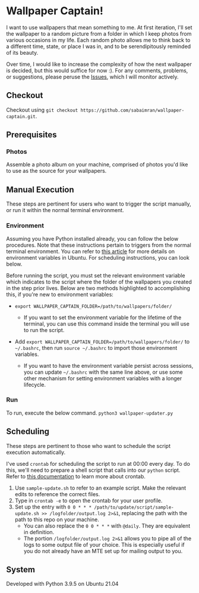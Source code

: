 # Wallpaper Captain!
I want to use wallpapers that mean something to me. At first iteration, I'll set the wallpaper to a random picture from a folder in which I keep photos from various occasions in my life. Each random photo allows me to think back to a different time, state, or place I was in, and to be serendipitously reminded of its beauty.

Over time, I would like to increase the complexity of how the next wallpaper is decided, but this would suffice for now :). For any comments, problems, or suggestions, please peruse the [Issues](https://github.com/sabaimran/wallpaper-captain/issues), which I will monitor actively.

## Checkout

Checkout using `git checkout https://github.com/sabaimran/wallpaper-captain.git`.

## Prerequisites

### Photos
Assemble a photo album on your machine, comprised of photos you'd like to use as the source for your wallpapers.

## Manual Execution

These steps are pertinent for users who want to trigger the script manually, or run it within the normal terminal environment.

### Environment
Assuming you have Python installed already, you can follow the below procedures. Note that these instructions pertain to triggers from the normal terminal environment. You can refer to [this article](https://devconnected.com/set-environment-variable-bash-how-to/) for more details on environment variables in Ubuntu. For scheduling instructions, you can look below.

Before running the script, you must set the relevant environment variable which indicates to the script where the folder of the wallpapers you created in the step prior lives. Below are two methods highlighted to accomplishing this, if you're new to environment variables:

- `export WALLPAPER_CAPTAIN_FOLDER=/path/to/wallpapers/folder/`
  - If you want to set the environment variable for the lifetime of the terminal, you can use this command inside the terminal you will use to run the script.

- Add `export WALLPAPER_CAPTAIN_FOLDER=/path/to/wallpapers/folder/` to `~/.bashrc`, then run `source ~/.bashrc` to import those environment variables.
  - If you want to have the environment variable persist across sessions, you can update `~/.bashrc` with the same line above, or use some other mechanism for setting environment variables with a longer lifecycle.

### Run
To run, execute the below command.
```python3 wallpaper-updater.py```

## Scheduling

These steps are pertinent to those who want to schedule the script execution automatically. 

I've used `crontab` for scheduling the script to run at 00:00 every day. To do this, we'll need to prepare a shell script that calls into our `python` script. Refer to [this documentation](https://help.ubuntu.com/community/CronHowto) to learn more about crontab.

1. Use `sample-update.sh` to refer to an example script. Make the relevant edits to reference the correct files.
2. Type in `crontab -e` to open the crontab for your user profile.
3. Set up the entry with `0 0 * * * /path/to/update/script/sample-update.sh >> /logfolder/output.log 2>&1`, replacing the path with the path to this repo on your machine.
    - You can also replace the `0 0 * * *` with `@daily`. They are equivalent in definition.
    - The portion `/logfolder/output.log 2>&1` allows you to pipe all of the logs to some output file of your choice. This is especially useful if you do not already have an MTE set up for mailing output to you.

## System
Developed with Python 3.9.5 on Ubuntu 21.04
